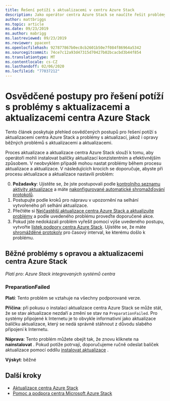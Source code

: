 ```yaml
---
title: Řešení potíží s aktualizacemi v centru Azure Stack
description: Jako operátor centra Azure Stack se naučíte řešit problémy s aktualizací, aby se Azure Stack centrum mohl co nejrychleji vrátit do produkčního prostředí.
author: mattbriggs
ms.topic: article
ms.date: 09/23/2019
ms.author: mabrigg
ms.lastreviewed: 09/23/2019
ms.reviewer: ppacent
ms.openlocfilehash: 927877867b0ec8cb2601b50e7f084f86964a5342
ms.sourcegitcommit: 74ce7c12a93d47315d70427b02bcacbd3b44f854
ms.translationtype: MT
ms.contentlocale: cs-CZ
ms.lasthandoff: 02/06/2020
ms.locfileid: "77037212"
---
```

# <a name="best-practices-for-troubleshooting-azure-stack-hub-patch-and-update-issues"></a>Osvědčené postupy pro řešení potíží s problémy s aktualizacemi a aktualizacemi centra Azure Stack

Tento článek poskytuje přehled osvědčených postupů pro řešení potíží s aktualizacemi centra Azure Stack a problémy s aktualizací, jakož i opravy běžných problémů s aktualizacemi a aktualizacemi.


Proces aktualizace a aktualizace centra Azure Stack slouží k tomu, aby operátoři mohli instalovat balíčky aktualizací konzistentním a efektivnějším způsobem. V neobvyklém případě mohou nastat problémy během procesu aktualizace a aktualizace. V následujících krocích se doporučuje, abyste při procesu aktualizace a aktualizace nastavili problém:

0. **Požadavky**: Ujistěte se, že jste postupovali podle [kontrolního seznamu aktivity aktualizace](release-notes-checklist.md) a máte [nakonfigurované automatické shromažďování protokolů](azure-stack-configure-automatic-diagnostic-log-collection.md).
1. Postupujte podle kroků pro nápravu v upozornění na selhání vytvořeného při selhání aktualizace.
2. Přečtěte si [Nejčastější aktualizace centra Azure Stack a aktualizujte problémy](#common-azure-stack-hub-patch-and-update-issues) a podle uvedeného problému proveďte doporučené akce.
3. Pokud jste nedokázali problém vyřešit pomocí výše uvedeného postupu, vytvořte [lístek podpory centra Azure Stack](azure-stack-help-and-support-overview.md). Ujistěte se, že máte [shromážděné protokoly](https://docs.microsoft.com/azure-stack/operator/azure-stack-configure-on-demand-diagnostic-log-collection) pro časový interval, ke kterému došlo k problému.

## <a name="common-azure-stack-hub-patch-and-update-issues"></a>Běžné problémy s opravou a aktualizacemi centra Azure Stack

*Platí pro: Azure Stack integrovaných systémů centra*

### <a name="preparationfailed"></a>PreparationFailed

**Platí**: Tento problém se vztahuje na všechny podporované verze.

**Příčina**: při pokusu o instalaci aktualizace centra Azure Stack se může stát, že se stav aktualizace nezdaří a změní se stav na `PreparationFailed`. Pro systémy připojené k Internetu je to obvykle informativní jako aktualizace balíčku aktualizace, který se nedá správně stáhnout z důvodu slabého připojení k Internetu. 

**Náprava**: Tento problém můžete obejít tak, že znovu kliknete na **nainstalovat** . Pokud potíže potrvají, doporučujeme ručně odeslat balíček aktualizace pomocí oddílu [instalovat aktualizace](azure-stack-apply-updates.md?#install-updates-and-monitor-progress) .

**Výskyt**: běžné

## <a name="next-steps"></a>Další kroky

- [Aktualizace centra Azure Stack](azure-stack-updates.md)  
- [Pomoc a podpora centra Microsoft Azure Stack](azure-stack-help-and-support-overview.md)
